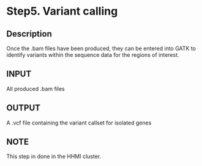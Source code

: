 # Step5. Variant calling
## Description
Once the .bam files have been produced, they can be entered into GATK to identify variants within the sequence data for the regions of interest.
## INPUT
All produced .bam files
## OUTPUT
A .vcf file containing the variant callset for isolated genes
## NOTE
This step in done in the HHMI cluster. 
